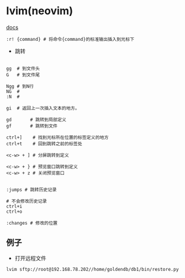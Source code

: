 # lvim(neovim)
[docs](https://yianwillis.github.io/vimcdoc/doc/help.html)
```vim
:r! {command} # 将命令{command}的标准输出插入到光标下
```

- 跳转
```

gg  # 到文件头
G   # 到文件尾

Ngg # 到N行
NG  #
:N  #

gi  # 返回上一次插入文本的地方。

gd       # 跳转到局部定义
gf       # 跳转到文件

ctrl+]    # 找到光标所在位置的标签定义的地方
ctrl+t    # 回到跳转之前的标签处

<c-w> + ] # 分屏跳转到定义

<c-w> + } # 预览窗口跳转到定义
<c-w> + z # 关闭预览窗口


:jumps # 跳转历史记录

# 不会修改历史记录
ctrl+i 
ctrl+o

:changes # 修改的位置
```

## 例子
- 打开远程文件
```shell
lvim sftp://root@192.168.78.202//home/goldendb/db1/bin/restore.py
```
